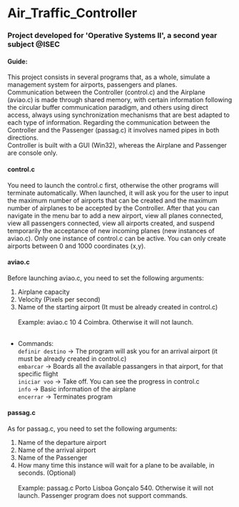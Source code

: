 # Air_Traffic_Controller

### Project developed for 'Operative Systems II', a second year subject @ISEC

#### Guide:

This project consists in several programs that, as a whole, simulate a management system for airports, passengers and planes.<br/>
Communication between the Controller (control.c) and the Airplane (aviao.c) is made through shared memory, with certain information following the circular buffer communication paradigm, and others using direct access, always using synchronization mechanisms that are best adapted to each type of information. Regarding the communication between the Controller and the Passenger (passag.c) it involves named pipes in both directions.<br/>
Controller is built with a GUI (Win32), whereas the Airplane and Passenger are console only.
<br/>
#### control.c
You need to launch the control.c first, otherwise the other programs will terminate automatically. When launched, it will ask you for the user to input the maximum number of airports that can be created and the maximum number of airplanes to be accepted by the Controller. After that you can navigate in the menu bar to add a new airport, view all planes connected, view all passengers connected, view all airports created, and suspend temporarily the acceptance of new incoming planes (new instances of aviao.c). Only one instance of control.c can be active. You can only create airports between 0 and 1000 coordinates (x,y).
<br/>
#### aviao.c
Before launching aviao.c, you need to set the following arguments:
1. Airplane capacity
2. Velocity (Pixels per second)
3. Name of the starting airport (It must be already created in control.c)<br/><br/>
Example: aviao.c 10 4 Coimbra. Otherwise it will not launch.<br/><br/>
* Commands:<br/>
```definir destino``` -> The program will ask you for an arrival airport (it must be already created in control.c)<br/>
```embarcar``` -> Boards all the available passangers in that airport, for that specific flight<br/>
```iniciar voo``` -> Take off. You can see the progress in control.c<br/>
```info``` -> Basic information of the airplane<br/>
```encerrar``` -> Terminates program<br/>

#### passag.c
As for passag.c, you need to set the following arguments:
1. Name of the departure airport
2. Name of the arrival airport
3. Name of the Passenger
4. How many time this instance will wait for a plane to be available, in seconds. (Optional)<br/><br/>
Example: passag.c Porto Lisboa Gonçalo 540. Otherwise it will not launch. Passenger program does not support commands.<br/><br/>

